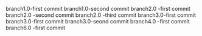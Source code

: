 branch1.0-first commit
branch1.0-second commit
branch2.0 -first commit
branch2.0 -second commit
branch2.0 -third commit
branch3.0-first commit
branch3.0-first commit
branch3.0-seond commit
branch4.0 -first commit
branch6.0 -first commit
